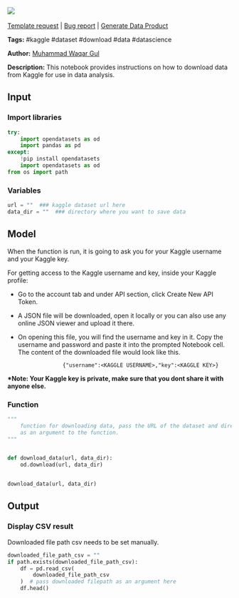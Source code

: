<a href="https://app.naas.ai/user-redirect/naas/downloader?url=https://raw.githubusercontent.com/jupyter-naas/awesome-notebooks/master/Kaggle/Kaggle_Download_Data.ipynb" target="_parent"><img src="https://naasai-public.s3.eu-west-3.amazonaws.com/open_in_naas.svg"/></a><br><br><a href="https://github.com/jupyter-naas/awesome-notebooks/issues/new?assignees=&labels=&template=template-request.md&title=Tool+-+Action+of+the+notebook+">Template request</a> | <a href="https://github.com/jupyter-naas/awesome-notebooks/issues/new?assignees=&labels=bug&template=bug_report.md&title=Kaggle+-+Download+Data:+Error+short+description">Bug report</a> | <a href="https://app.naas.ai/user-redirect/naas/downloader?url=https://raw.githubusercontent.com/jupyter-naas/awesome-notebooks/master/Naas/Naas_Start_data_product.ipynb" target="_parent">Generate Data Product</a>

**Tags:** #kaggle #dataset #download #data #datascience

**Author:** [Muhammad Waqar Gul](https://www.linkedin.com/in/waqar-gul)

**Description:** This notebook provides instructions on how to download data from Kaggle for use in data analysis.

## Input

### Import libraries


```python
try:
    import opendatasets as od
    import pandas as pd
except:
    !pip install opendatasets
    import opendatasets as od
from os import path
```

### Variables


```python
url = ""  ### kaggle dataset url here
data_dir = ""  ### directory where you want to save data
```

## Model


    

When the function is run, it is going to ask you for your Kaggle username and your Kaggle key. 

For getting access to the Kaggle username and key, inside your Kaggle profile:

- Go to the account tab and under API section, click Create New API Token. 

- A JSON file will be downloaded, open it locally or you can also use any online JSON viewer and upload it there. 

- On opening this file, you will find the username and key in it. Copy the username and  password and paste it into the prompted Notebook cell. The content of the downloaded file would look like this.

                    {"username":<KAGGLE USERNAME>,"key":<KAGGLE KEY>}
    
    
<b>*Note: Your Kaggle key is private, make sure that you dont share it with anyone else.    </b>

### Function


```python
"""
    function for downloading data, pass the URL of the dataset and directory where to save
    as an argument to the function.
"""


def download_data(url, data_dir):
    od.download(url, data_dir)


download_data(url, data_dir)
```

## Output

### Display CSV result
Downloaded file path csv needs to be set manually.


```python
downloaded_file_path_csv = ""
if path.exists(downloaded_file_path_csv):
    df = pd.read_csv(
        downloaded_file_path_csv
    )  # pass downloaded filepath as an argument here
    df.head()
```
